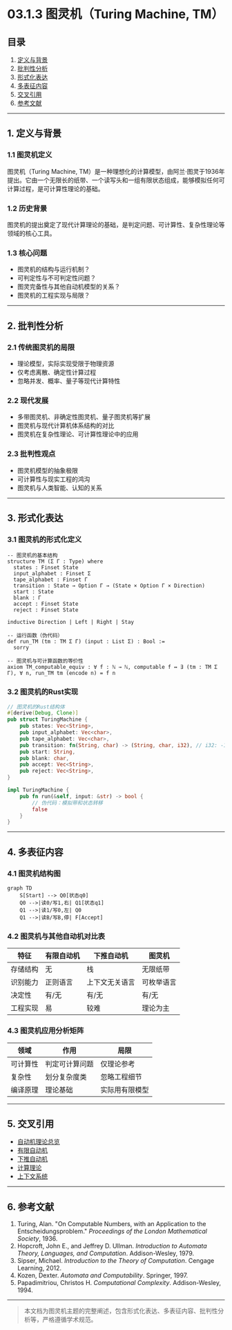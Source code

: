 # 03.1.3 图灵机（Turing Machine, TM）

## 目录

1. [定义与背景](#1-定义与背景)
2. [批判性分析](#2-批判性分析)
3. [形式化表达](#3-形式化表达)
4. [多表征内容](#4-多表征内容)
5. [交叉引用](#5-交叉引用)
6. [参考文献](#6-参考文献)

---

## 1. 定义与背景

### 1.1 图灵机定义

图灵机（Turing Machine, TM）是一种理想化的计算模型，由阿兰·图灵于1936年提出。它由一个无限长的纸带、一个读写头和一组有限状态组成，能够模拟任何可计算过程，是可计算性理论的基础。

### 1.2 历史背景

图灵机的提出奠定了现代计算理论的基础，是判定问题、可计算性、复杂性理论等领域的核心工具。

### 1.3 核心问题

- 图灵机的结构与运行机制？
- 可判定性与不可判定性问题？
- 图灵完备性与其他自动机模型的关系？
- 图灵机的工程实现与局限？

---

## 2. 批判性分析

### 2.1 传统图灵机的局限

- 理论模型，实际实现受限于物理资源
- 仅考虑离散、确定性计算过程
- 忽略并发、概率、量子等现代计算特性

### 2.2 现代发展

- 多带图灵机、非确定性图灵机、量子图灵机等扩展
- 图灵机与现代计算机体系结构的对比
- 图灵机在复杂性理论、可计算性理论中的应用

### 2.3 批判性观点

- 图灵机模型的抽象极限
- 可计算性与现实工程的鸿沟
- 图灵机与人类智能、认知的关系

---

## 3. 形式化表达

### 3.1 图灵机的形式化定义

```lean
-- 图灵机的基本结构
structure TM (Σ Γ : Type) where
  states : Finset State
  input_alphabet : Finset Σ
  tape_alphabet : Finset Γ
  transition : State → Option Γ → (State × Option Γ × Direction)
  start : State
  blank : Γ
  accept : Finset State
  reject : Finset State

inductive Direction | Left | Right | Stay

-- 运行函数（伪代码）
def run_TM (tm : TM Σ Γ) (input : List Σ) : Bool :=
  sorry

-- 图灵机与可计算函数的等价性
axiom TM_computable_equiv : ∀ f : ℕ → ℕ, computable f ↔ ∃ (tm : TM Σ Γ), ∀ n, run_TM tm (encode n) = f n
```

### 3.2 图灵机的Rust实现

```rust
// 图灵机的Rust结构体
#[derive(Debug, Clone)]
pub struct TuringMachine {
    pub states: Vec<String>,
    pub input_alphabet: Vec<char>,
    pub tape_alphabet: Vec<char>,
    pub transition: fn(String, char) -> (String, char, i32), // i32: -1左, 0停, 1右
    pub start: String,
    pub blank: char,
    pub accept: Vec<String>,
    pub reject: Vec<String>,
}

impl TuringMachine {
    pub fn run(&self, input: &str) -> bool {
        // 伪代码：模拟带和状态转移
        false
    }
}
```

---

## 4. 多表征内容

### 4.1 图灵机结构图

```mermaid
graph TD
    S[Start] --> Q0[状态q0]
    Q0 -->|读0/写1,右| Q1[状态q1]
    Q1 -->|读1/写0,左| Q0
    Q1 -->|读B/写B,停| F[Accept]
```

### 4.2 图灵机与其他自动机对比表

| 特征 | 有限自动机 | 下推自动机 | 图灵机 |
|------|------------|------------|--------|
| 存储结构 | 无 | 栈 | 无限纸带 |
| 识别能力 | 正则语言 | 上下文无关语言 | 可枚举语言 |
| 决定性 | 有/无 | 有/无 | 有/无 |
| 工程实现 | 易 | 较难 | 理论为主 |

### 4.3 图灵机应用分析矩阵

| 领域 | 作用 | 局限 |
|------|------|------|
| 可计算性 | 判定可计算问题 | 仅理论参考 |
| 复杂性 | 划分复杂度类 | 忽略工程细节 |
| 编译原理 | 理论基础 | 实际用有限模型 |

---

## 5. 交叉引用

- [自动机理论总览](./README.md)
- [有限自动机](./03.1.1_Finite_Automata.md)
- [下推自动机](./03.1.2_Pushdown_Automata.md)
- [计算理论](../03.6_Computation_Theory/README.md)
- [上下文系统](../../12_Context_System/README.md)

---

## 6. 参考文献

1. Turing, Alan. "On Computable Numbers, with an Application to the Entscheidungsproblem." *Proceedings of the London Mathematical Society*, 1936.
2. Hopcroft, John E., and Jeffrey D. Ullman. *Introduction to Automata Theory, Languages, and Computation*. Addison-Wesley, 1979.
3. Sipser, Michael. *Introduction to the Theory of Computation*. Cengage Learning, 2012.
4. Kozen, Dexter. *Automata and Computability*. Springer, 1997.
5. Papadimitriou, Christos H. *Computational Complexity*. Addison-Wesley, 1994.

---

> 本文档为图灵机主题的完整阐述，包含形式化表达、多表征内容、批判性分析等，严格遵循学术规范。 